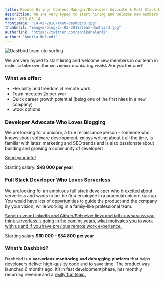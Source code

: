 ```yaml
---
title: Remote Hiring! Content Manager/Developer Advocate & Full Stack Developer
description: We are very hyped to start hiring and welcome new members in our team.
date: 2018-03-14
frontImage: "14-03-2018/team-dashbird.jpg"
thumbnail: "images/blog/14-03-2018/team-dashbird.jpg"
authorlink: 'https://twitter.com/annikahelendi'
author: 'Annika Helendi'
---
```


![Dashbird team kite surfing](/images/blog/14-03-2018/team-dashbird.jpg)


  We are very hyped to start hiring and welcome new members in our team in order to take over the serverless monitoring world. Are you the one?

### What we offer:
  - Flexibility and freedom of remote work
  - Team meetups 2x per year
  - Quick career growth potential (being one of the first hires in a new company)
  - Stock options


### Developer Advocate Who Loves Blogging
  We are looking for a unicorn, a true renaissance person - someone who knows about software development, enjoys writing about it all the time, is familiar with latest marketing and SEO trends and is also passionate about building and growing a community of developers.

[Send your info!](mailto:jobs@dashbird.io)

  Starting salary: **$48 000 per year**


### Full Stack Developer Who Loves Serverless
  We are looking for an ambitious full stack developer who is excited about serverless and wants to be the first employee in a potential unicorn startup. You would have lots of opportunities to guide the product and the company by your vision, while working in a family-like professional team.


  [Send us your LinkedIn and Github/Bitbucket links and tell us where do you think serverless is going in the coming years, what motivates you to work with us and if you have previous remote work experience.](mailto:mikk@dashbird.io)


  Starting salary **$60 000 - $64 800 per year**


### What's Dashbird?
  Dashbird is a **serverless monitoring and debugging platform** that helps developers deliver high-quality code and to save time. The product was launched 6 months ago, it’s in fast development phase, has monthly recurring revenue and a [really fun team.](https://instagram.com/dashbirdteam)
